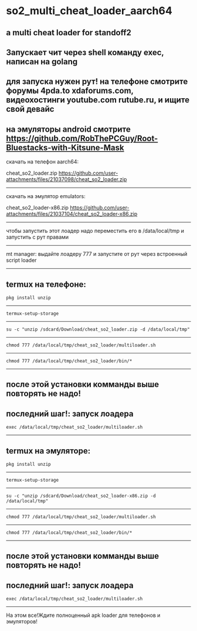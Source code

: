# so2_multi_cheat_loader_aarch64
a multi cheat loader for standoff2
-------------------------------------------------------------------------------------------------------
Запускает чит через shell команду exec,
написан на golang
-------------------------------------------------------------------------------------------------------
для запуска нужен рут!
на телефоне смотрите форумы 4pda.to xdaforums.com, видеохостинги youtube.com rutube.ru, и ищите свой девайс
-------------------------------------------------------------------------------------------------------
на эмуляторы android смотрите https://github.com/RobThePCGuy/Root-Bluestacks-with-Kitsune-Mask
-------------------------------------------------------------------------------------------------------
скачать на телефон
aarch64:

cheat_so2_loader.zip https://github.com/user-attachments/files/21037098/cheat_so2_loader.zip

-------------------------------------------------------------------------------------------------------
скачать на эмулятор
emulators:

cheat_so2_loader-x86.zip https://github.com/user-attachments/files/21037104/cheat_so2_loader-x86.zip

-------------------------------------------------------------------------------------------------------

чтобы запустить этот лоадер надо переместить его в /data/local/tmp и запустить с рут правами 

-------------------------------------------------------------------------------------------------------

mt manager: выдайте лоадеру 777 и запустите от рут через встроенный script loader

-------------------------------------------------------------------------------------------------------

termux на телефоне:
-------------------------------------------------------------------------------------------------------
```termux
pkg install unzip
```
-------------------------------------------------------------------------------------------------------
```termux
termux-setup-storage
```
-------------------------------------------------------------------------------------------------------
```shell
su -c "unzip /sdcard/Download/cheat_so2_loader.zip -d /data/local/tmp"
```
-------------------------------------------------------------------------------------------------------
```shell
chmod 777 /data/local/tmp/cheat_so2_loader/multiloader.sh
```
-------------------------------------------------------------------------------------------------------
```shell
chmod 777 /data/local/tmp/cheat_so2_loader/bin/*
```
-------------------------------------------------------------------------------------------------------
после этой установки комманды выше повторять не надо!
-------------------------------------------------------------------------------------------------------
последний шаг!: запуск лоадера
-------------------------------------------------------------------------------------------------------
```shell
exec /data/local/tmp/cheat_so2_loader/multiloader.sh
```


-------------------------------------------------------------------------------------------------------



termux на эмуляторе:
-------------------------------------------------------------------------------------------------------
```termux
pkg install unzip
```
-------------------------------------------------------------------------------------------------------
```termux
termux-setup-storage
```
-------------------------------------------------------------------------------------------------------
```shell
su -c "unzip /sdcard/Download/cheat_so2_loader-x86.zip -d /data/local/tmp"
```
-------------------------------------------------------------------------------------------------------
```shell
chmod 777 /data/local/tmp/cheat_so2_loader/multiloader.sh
```
-------------------------------------------------------------------------------------------------------
```shell
chmod 777 /data/local/tmp/cheat_so2_loader/bin/*
```
-------------------------------------------------------------------------------------------------------
после этой установки комманды выше повторять не надо!
-------------------------------------------------------------------------------------------------------
последний шаг!: запуск лоадера
-------------------------------------------------------------------------------------------------------
```shell
exec /data/local/tmp/cheat_so2_loader/multiloader.sh
```
-------------------------------------------------------------------------------------------------------
На этом все!Ждите полноценный apk loader для телефонов и эмуляторов!




